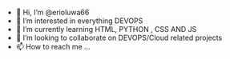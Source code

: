 - 👋 Hi, I’m @erioluwa66
- 👀 I’m interested in everything DEVOPS
- 🌱 I’m currently learning HTML, PYTHON , CSS AND JS
- 💞️ I’m looking to collaborate on DEVOPS/Cloud related projects
- 📫 How to reach me ...

<!---
erioluwa66/erioluwa66 is a ✨ special ✨ repository because its `README.md` (this file) appears on your GitHub profile.
You can click the Preview link to take a look at your changes.
--->
